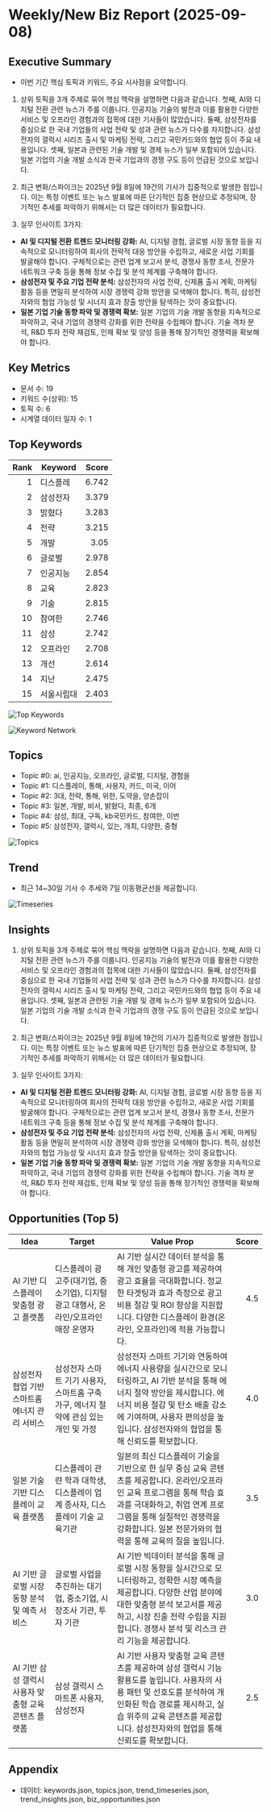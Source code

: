 # Weekly/New Biz Report (2025-09-08)

## Executive Summary

- 이번 기간 핵심 토픽과 키워드, 주요 시사점을 요약합니다.

1) 상위 토픽을 3개 주제로 묶어 핵심 맥락을 설명하면 다음과 같습니다. 첫째, AI와 디지털 전환 관련 뉴스가 주를 이룹니다.  인공지능 기술의 발전과 이를 활용한 다양한 서비스 및 오프라인 경험과의 접목에 대한 기사들이 많았습니다. 둘째, 삼성전자를 중심으로 한 국내 기업들의 사업 전략 및 성과 관련 뉴스가 다수를 차지합니다.  삼성전자의 갤럭시 시리즈 출시 및 마케팅 전략,  그리고 국민카드와의 협업 등이 주요 내용입니다. 셋째, 일본과 관련된 기술 개발 및 경제 뉴스가 일부 포함되어 있습니다.  일본 기업의 기술 개발 소식과 한국 기업과의 경쟁 구도 등이 언급된 것으로 보입니다.


2) 최근 변화/스파이크는 2025년 9월 8일에 19건의 기사가 집중적으로 발생한 점입니다. 이는 특정 이벤트 또는 뉴스 발표에 따른 단기적인 집중 현상으로 추정되며,  장기적인 추세를 파악하기 위해서는 더 많은 데이터가 필요합니다.


3) 실무 인사이트 3가지:

* **AI 및 디지털 전환 트렌드 모니터링 강화:**  AI, 디지털 경험, 글로벌 시장 동향 등을 지속적으로 모니터링하여  회사의 전략적 대응 방안을 수립하고,  새로운 사업 기회를 발굴해야 합니다.  구체적으로는 관련 업계 보고서 분석,  경쟁사 동향 조사,  전문가 네트워크 구축 등을 통해 정보 수집 및 분석 체계를 구축해야 합니다.
* **삼성전자 및 주요 기업 전략 분석:** 삼성전자의 사업 전략,  신제품 출시 계획,  마케팅 활동 등을 면밀히 분석하여  시장 경쟁력 강화 방안을 모색해야 합니다.  특히,  삼성전자와의 협업 가능성 및  시너지 효과 창출 방안을  탐색하는 것이 중요합니다.
* **일본 기업 기술 동향 파악 및 경쟁력 확보:** 일본 기업의 기술 개발 동향을 지속적으로 파악하고,  국내 기업의 경쟁력 강화를 위한 전략을 수립해야 합니다.  기술 격차 분석,  R&D 투자 전략 재검토,  인재 확보 및 양성 등을 통해  장기적인 경쟁력을 확보해야 합니다.

## Key Metrics

- 문서 수: 19
- 키워드 수(상위): 15
- 토픽 수: 6
- 시계열 데이터 일자 수: 1

## Top Keywords

| Rank | Keyword | Score |
|---:|---|---:|
| 1 | 디스플레 | 6.742 |
| 2 | 삼성전자 | 3.379 |
| 3 | 밝혔다 | 3.283 |
| 4 | 전략 | 3.215 |
| 5 | 개발 | 3.05 |
| 6 | 글로벌 | 2.978 |
| 7 | 인공지능 | 2.854 |
| 8 | 교육 | 2.823 |
| 9 | 기술 | 2.815 |
| 10 | 참여한 | 2.746 |
| 11 | 삼성 | 2.742 |
| 12 | 오프라인 | 2.708 |
| 13 | 개선 | 2.614 |
| 14 | 지난 | 2.475 |
| 15 | 서울시립대 | 2.403 |

![Top Keywords](fig/top_keywords.png)

![Keyword Network](fig/keyword_network.png)

## Topics

- Topic #0: ai, 인공지능, 오프라인, 글로벌, 디지털, 경험을
- Topic #1: 디스플레이, 통해, 사용자, 카드, 미국, 이어
- Topic #2: 3대, 전략, 통해, 위한, 도약을, 양손잡이
- Topic #3: 일본, 개발, 비서, 밝혔다, 최종, 6개
- Topic #4: 삼성, 최대, 구독, kb국민카드, 참여한, 이번
- Topic #5: 삼성전자, 갤럭시, 있는, 개최, 다양한, 중형

![Topics](fig/topics.png)

## Trend

- 최근 14~30일 기사 수 추세와 7일 이동평균선을 제공합니다.

![Timeseries](fig/timeseries.png)

## Insights

1) 상위 토픽을 3개 주제로 묶어 핵심 맥락을 설명하면 다음과 같습니다. 첫째, AI와 디지털 전환 관련 뉴스가 주를 이룹니다.  인공지능 기술의 발전과 이를 활용한 다양한 서비스 및 오프라인 경험과의 접목에 대한 기사들이 많았습니다. 둘째, 삼성전자를 중심으로 한 국내 기업들의 사업 전략 및 성과 관련 뉴스가 다수를 차지합니다.  삼성전자의 갤럭시 시리즈 출시 및 마케팅 전략,  그리고 국민카드와의 협업 등이 주요 내용입니다. 셋째, 일본과 관련된 기술 개발 및 경제 뉴스가 일부 포함되어 있습니다.  일본 기업의 기술 개발 소식과 한국 기업과의 경쟁 구도 등이 언급된 것으로 보입니다.


2) 최근 변화/스파이크는 2025년 9월 8일에 19건의 기사가 집중적으로 발생한 점입니다. 이는 특정 이벤트 또는 뉴스 발표에 따른 단기적인 집중 현상으로 추정되며,  장기적인 추세를 파악하기 위해서는 더 많은 데이터가 필요합니다.


3) 실무 인사이트 3가지:

* **AI 및 디지털 전환 트렌드 모니터링 강화:**  AI, 디지털 경험, 글로벌 시장 동향 등을 지속적으로 모니터링하여  회사의 전략적 대응 방안을 수립하고,  새로운 사업 기회를 발굴해야 합니다.  구체적으로는 관련 업계 보고서 분석,  경쟁사 동향 조사,  전문가 네트워크 구축 등을 통해 정보 수집 및 분석 체계를 구축해야 합니다.
* **삼성전자 및 주요 기업 전략 분석:** 삼성전자의 사업 전략,  신제품 출시 계획,  마케팅 활동 등을 면밀히 분석하여  시장 경쟁력 강화 방안을 모색해야 합니다.  특히,  삼성전자와의 협업 가능성 및  시너지 효과 창출 방안을  탐색하는 것이 중요합니다.
* **일본 기업 기술 동향 파악 및 경쟁력 확보:** 일본 기업의 기술 개발 동향을 지속적으로 파악하고,  국내 기업의 경쟁력 강화를 위한 전략을 수립해야 합니다.  기술 격차 분석,  R&D 투자 전략 재검토,  인재 확보 및 양성 등을 통해  장기적인 경쟁력을 확보해야 합니다.

## Opportunities (Top 5)

| Idea | Target | Value Prop | Score |
|---|---|---|---:|
| AI 기반 디스플레이 맞춤형 광고 플랫폼 | 디스플레이 광고주(대기업, 중소기업), 디지털 광고 대행사,  온라인/오프라인 매장 운영자 | AI 기반 실시간 데이터 분석을 통해 개인 맞춤형 광고를 제공하여 광고 효율을 극대화합니다.  정교한 타겟팅과 효과 측정으로 광고비용 절감 및 ROI 향상을 지원합니다.  다양한 디스플레이 환경(온라인, 오프라인)에 적용 가능합니다. | 4.5 |
| 삼성전자 협업 기반 스마트홈 에너지 관리 서비스 | 삼성전자 스마트 기기 사용자,  스마트홈 구축 가구,  에너지 절약에 관심 있는 개인 및 가정 | 삼성전자 스마트 기기와 연동하여 에너지 사용량을 실시간으로 모니터링하고, AI 기반 분석을 통해 에너지 절약 방안을 제시합니다.  에너지 비용 절감 및 탄소 배출 감소에 기여하며, 사용자 편의성을 높입니다.  삼성전자와의 협업을 통해 신뢰도를 확보합니다. | 4.0 |
| 일본 기술 기반 디스플레이 교육 플랫폼 | 디스플레이 관련 학과 대학생,  디스플레이 업계 종사자,  디스플레이 기술 교육기관 | 일본의 최신 디스플레이 기술을 기반으로 한 실무 중심 교육 콘텐츠를 제공합니다.  온라인/오프라인 교육 프로그램을 통해 학습 효과를 극대화하고,  취업 연계 프로그램을 통해 실질적인 경쟁력을 강화합니다.  일본 전문가와의 협력을 통해 교육의 질을 높입니다. | 3.5 |
| AI 기반 글로벌 시장 동향 분석 및 예측 서비스 | 글로벌 사업을 추진하는 대기업,  중소기업,  시장조사 기관,  투자 기관 | AI 기반 빅데이터 분석을 통해 글로벌 시장 동향을 실시간으로 모니터링하고,  정확한 시장 예측을 제공합니다.  다양한 산업 분야에 대한 맞춤형 분석 보고서를 제공하고,  시장 진출 전략 수립을 지원합니다.  경쟁사 분석 및 리스크 관리 기능을 제공합니다. | 3.0 |
| AI 기반 삼성 갤럭시 사용자 맞춤형 교육 콘텐츠 플랫폼 | 삼성 갤럭시 스마트폰 사용자,  삼성전자 | AI 기반 사용자 맞춤형 교육 콘텐츠를 제공하여 삼성 갤럭시 기능 활용도를 높입니다.  사용자의 사용 패턴 및 선호도를 분석하여 개인화된 학습 경로를 제시하고,  실습 위주의 교육 콘텐츠를 제공합니다.  삼성전자와의 협업을 통해 신뢰도를 확보합니다. | 2.5 |

## Appendix

- 데이터: keywords.json, topics.json, trend_timeseries.json, trend_insights.json, biz_opportunities.json